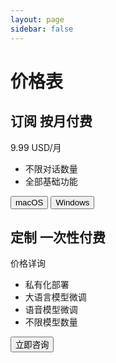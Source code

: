 ```yaml
---
layout: page
sidebar: false
---
```


<!-- markdownlint-disable MD033 MD041-->

<div class="pricing-section">
  <h1 class="pricing-title">价格表</h1>
  <div class="pricing-container">
    <div class="pricing-card free">
      <h2>订阅 <span class="pricing-tag">按月付费</span></h2>
      <p>9.99 USD/月</p>
      <ul>
        <li>不限对话数量</li>
        <li>全部基础功能</li>
      </ul>
      <div class="pricing-buttons">
        <button class="pricing-button primary">macOS</button>
        <button class="pricing-button secondary">Windows</button>
      </div>
    </div>
    <div class="pricing-card paid">
      <h2>定制 <span class="pricing-tag">一次性付费</span></h2>
      <p>价格详询</p>
      <ul>
        <li>私有化部署</li>
        <li>大语言模型微调</li>
        <li>语音模型微调</li>
        <li>不限模型数量</li>
      </ul>
      <button class="pricing-button primary">立即咨询</button>
    </div>
  </div>
</div>
